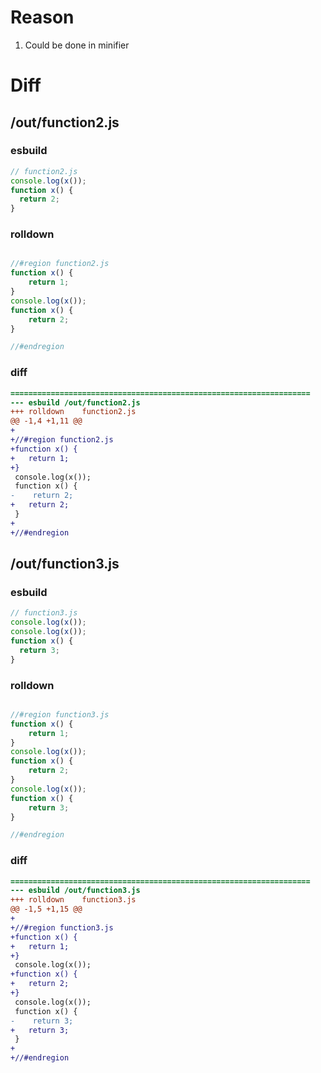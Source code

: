 # Reason
1. Could be done in minifier
# Diff
## /out/function2.js
### esbuild
```js
// function2.js
console.log(x());
function x() {
  return 2;
}
```
### rolldown
```js

//#region function2.js
function x() {
	return 1;
}
console.log(x());
function x() {
	return 2;
}

//#endregion

```
### diff
```diff
===================================================================
--- esbuild	/out/function2.js
+++ rolldown	function2.js
@@ -1,4 +1,11 @@
+
+//#region function2.js
+function x() {
+	return 1;
+}
 console.log(x());
 function x() {
-    return 2;
+	return 2;
 }
+
+//#endregion

```
## /out/function3.js
### esbuild
```js
// function3.js
console.log(x());
console.log(x());
function x() {
  return 3;
}
```
### rolldown
```js

//#region function3.js
function x() {
	return 1;
}
console.log(x());
function x() {
	return 2;
}
console.log(x());
function x() {
	return 3;
}

//#endregion

```
### diff
```diff
===================================================================
--- esbuild	/out/function3.js
+++ rolldown	function3.js
@@ -1,5 +1,15 @@
+
+//#region function3.js
+function x() {
+	return 1;
+}
 console.log(x());
+function x() {
+	return 2;
+}
 console.log(x());
 function x() {
-    return 3;
+	return 3;
 }
+
+//#endregion

```
